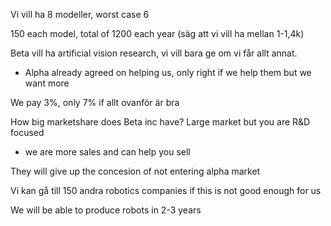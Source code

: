Vi vill ha 8 modeller, worst case 6

150 each model, total of 1200 each year (säg att vi vill ha mellan 1-1,4k)

Beta vill ha artificial vision research, vi vill bara ge om vi får allt annat.
- Alpha already agreed on helping us, only right if we help them but we want more

We pay 3%, only 7% if allt ovanför är bra

How big marketshare does Beta inc have? Large market but you are R&D focused
- we are more sales and can help you sell

They will give up the concesion of not entering alpha market

Vi kan gå till 150 andra robotics companies if this is not good enough for us

We will be able to produce robots in 2-3 years